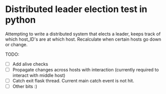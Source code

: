 # Distributed leader election test in python


Attempting to write a distributed system that elects a leader, keeps track of which host_ID's are at which host. Recalculate when certain hosts go down or change.

TODO:
- [ ] Add alive checks
- [ ] Propagate changes across hosts with interaction (currently required to interact with middle host)
- [ ] Catch exit flask thread. Current main catch event is not hit.
- [ ] Other bits :)